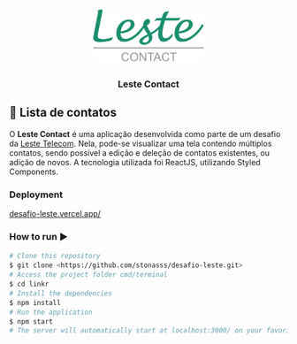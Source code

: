 <h1 align="center">
  <img alt="Leste Contact" title="Leste Contact" src="./contact.png" width="200px" />
</h1>

<h3 align="center">
  Leste Contact
</h3>

## :open_book: Lista de contatos

O **Leste Contact** é uma aplicação desenvolvida como parte de um desafio da <a href="https://www.lestetelecom.com.br/">Leste Telecom</a>. Nela, pode-se visualizar uma tela contendo múltiplos contatos, sendo possível a edição e deleção de contatos existentes, ou adição de novos. A tecnologia utilizada foi ReactJS, utilizando Styled Components.

### Deployment

<a href="desafio-leste.vercel.app">desafio-leste.vercel.app/</a>
</br>

### How to run ▶️
```bash
# Clone this repository
$ git clone <https://github.com/stonasss/desafio-leste.git>
# Access the project folder cmd/terminal
$ cd linkr
# Install the dependencies
$ npm install
# Run the application 
$ npm start
# The server will automatically start at localhost:3000/ on your favorite browser 
```